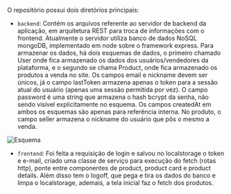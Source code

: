 O repositório possui dois diretórios principais:
- `backend`: Contém os arquivos referente ao servidor de backend da aplicação, em arquitetura REST para troca de informações com o frontend. Atualmente o servidor utiliza banco de dados NoSQL mongoDB, implementado em node sobre o framework express. Para armazenar os dados, há dois esquemas de dados, o primeiro chamado User onde fica armazenado os dados dos usuários/vendedores da plataforma, e o segundo se chama Product, onde fica armazenado os produtos a venda no site. Os campos email e nickname devem ser únicos, já o campo lastToken armazena apenas o token para a sessão atual do usuário (apenas uma sessão permitida por vez). O campo password é uma string que armazena o hash bcrypt da senha, não sendo visível explicitamente no esquema. Os campos createdAt em ambos os esquemas são apenas para referência interna. No produto, o campo seller armazena o nickname do usuário que pôs o mesmo a venda.

![Esquema](https://i.imgur.com/mjqBSUS.png)

- `frontend`: Foi feita a requisição de login e salvou no localstorage o token e e-mail, criado uma classe de serviço para execução do fetch (rotas http), ponte entre componentes de product, product card e product details. Além disso tem o logoff, que pega e tira os dados do banco e limpa o localstorage, ademais, a tela inicial faz o fetch dos produtos.
